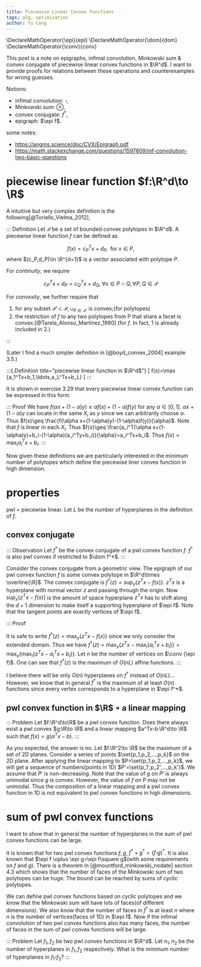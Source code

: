 ```yaml
---
title: Piecewise Linear Convex Functions
tags: alg, optimization
author: Yu Cong
---
```


\DeclareMathOperator{\epi}{epi}
\DeclareMathOperator{\dom}{dom}
\DeclareMathOperator{\conv}{conv}

This post is a note on epigraphs, infimal convolution, Minkowski sum & convex conjugate of piecewise linear convex functions in $\R^d$. I want to provide proofs for relations between these operations and counterexamples for wrong guesses.

Notions:

- infimal convolution: $\square$,
- Minkowski sum: $\oplus$,
- convex conjugate: $f^*$,
- epigraph: $\epi f$.

some notes:

- <https://angms.science/doc/CVX/Epigraph.pdf>
- <https://math.stackexchange.com/questions/1597809/inf-convolution-two-basic-questions>

# piecewise linear function $f:\R^d\to \R$

A intuitive but very complex definition is the following[@Toriello_Vielma_2012],

::: Definition
Let $\mathcal P$ be a set of bounded convex polytopes in $\R^d$. A piecewise linear function $f$ can be defined as 

$$
f(x)=c_P^T x+d_P, \text{ for } x\in P,
$$
where $(c_P,d_P)\in \R^{d+1}$ is a vector associated with polytope $P$.

For *continuity*, we require

$$
c_P^T x+d_P=c_Q^T x+d_Q, \; \forall x\in P\cap Q, \forall P,Q\in \mathcal{P}
$$

For *convexity*, we further require that 

1. for any subset $\mathcal{P'}\subset \mathcal P$, $\cup_{P\in \mathcal P'}$ is convex;(for polytopes)
2. the restriction of $f$ to any two polytopes from P that share a facet is convex.[@Tarela_Alonso_Martínez_1990] (for $f$. In fact, 1 is already included in 2.)

:::

(Later I find a much simpler definition in [@boyd_convex_2004] example 3.5.)

:::{.Definition title="piecewise linear function in $\R^d$"}
\[
f(x)=\max \{a_1^Tx+b_1,\ldots,a_L^Tx+b_L\}
\]
:::

It is shown in exercise 3.29 that every piecewise linear convex function can be expressed in this form.

::: Proof
We have $f(\alpha x+(1-\alpha)y)\leq \alpha f(x)+(1-\alpha)f(y)$ for any $\alpha\in [0,1]$. $\alpha x+(1-\alpha)y$ can locate in the same $X_i$ as $y$ since we can arbitrarily choose $\alpha$. Thus $f(x)\geq \frac{f(\alpha x+(1-\alpha)y)-(1-\alpha)f(y)}{\alpha}$. Note that $f$ is linear in each $X_i$. Thus $f(x)\geq \frac{a_i^T(\alpha x+(1-\alpha)y)+b_i-(1-\alpha)(a_i^Ty+b_i)}{\alpha}=a_i^Tx+b_i$. Thus $f(x)=\max_i a_i^Tx+b_i$.
:::

Now given these definitions we are particularly interested in the minimum number of polytopes which define the piecewise liner convex function in high dimension.

# properties

pwl = piecewise linear. Let $L$ be the number of hyperplanes in the definition of $f$.

## convex conjugate

::: Observation
Let $f^*$ be the convex conjugate of a pwl convex function $f$. $f^*$ is also pwl convex if restricted to $\dom f^*$.
:::

Consider the convex conjugate from a geometric view. The epigraph of our pwl convex function $f$ is some convex polytope in $\R^d\times \overline{\R}$. The convex conjugate is $f^*(z)=\sup_x\{z^Tx-f(x)\}$. $z^Tx$ is a hyperplane with normal vector $z$ and passing through the origin. Now $\sup_x\{z^Tx-f(x)\}$ is the amount of space hyperplane $z^Tx$ has to shift along the $d+1$ dimension to make itself a supporting hyperplane of $\epi f$. Note that the tangent points are exactly vertices of $\epi f$.

::: Proof
<!-- By definition of pwl convex function in high dimension, we can see that ... No... I think this is dual polyhedron. but it is quite complex -->
It is safe to write $f^*(z)=\max_x\{z^Tx-f(x)\}$ since we only consider the extended domain. Thus we have $f^*(z)=\max_x\{z^Tx-\max_i\{a_i^Tx+b_i\}\}=\max_x\{\max_i\{z^Tx-a_i^Tx+b_i\}\}$. Let $n$ be the number of vertices on $\conv (\epi f)$. One can see that $f^*(z)$ is the maximum of $O(nL)$ affine functions.
:::

I believe there will be only $O(n)$ hyperplanes on $f^*$ instead of $O(nL)$... However, we know that in general $f^*$ is the maximum of at least $O(n)$ functions since every vertex corresponds to a hyperplane in $\epi f^*$.

## pwl convex function in $\R$ $\circ$ a linear mapping

::: Problem
Let $f:\R^d\to\R$ be a pwl convex function.
Does there always exist a pwl convex $g:\R\to \R$ and a linear mapping $a^Tx-b:\R^d\to \R$ such that $f(x)=g(a^Tx-b)$. 
:::

As you expected, the answer is no. Let $f:\R^2\to \R$ be the maximum of a set of 2D planes. Consider a series of points $\set{p_1,p_2,...,p_k}$ on the 2D plane. After applying the linear mapping to $P=\set{p_1,p_2,...,p_k}$, we will get a sequence of numbers(points in 1D) $P'=\set{p_1',p_2',...,p_k'}$. We assume that $P'$ is non-decreasing. Note that the value of $g$ on $P'$ is always unimodal since $g$ is convex. However, the value of $f$ on $P$ may not be unimodal. Thus the composition of a linear mapping and a pwl convex function in 1D is not equivalent to pwl convex functions in high dimensions.

# sum of pwl convex functions

I want to show that in general the number of hyperplanes in the sum of pwl convex functions can be large. 

It is known that for two pwl convex functions $f,g$, $f^*+g^*=(f\square g)^*$. It is also known that $\epi f \oplus \epi g=\epi f\square g$(with some requirements on $f$ and $g$). There is a theorem in [@mountford_minkowski_nodate] section 4.3 which shows that the number of faces of the Minkowski sum of two polytopes can be huge. The bound can be reached by sums of cyclic polytopes. 

We can define pwl convex functions based on cyclic polytopes and we know that the Minkowski sum will have lots of faces(of different dimensions). We also know that the number of faces in $f^*$ is at least $n$ where $n$ is the number of vertices(faces of 1D) in $\epi f$. Now if the infimal convolution of two pwl convex functions also has many faces, the number of faces in the sum of pwl convex functions will be large.

::: Problem
Let $f_1,f_2$ be two pwl convex functions in $\R^d$. Let $n_1,n_2$ be the number of hyperplanes in $f_1,f_2$ respectively. What is the minimum number of hyperplanes in $f_1 \square f_2$?
:::

